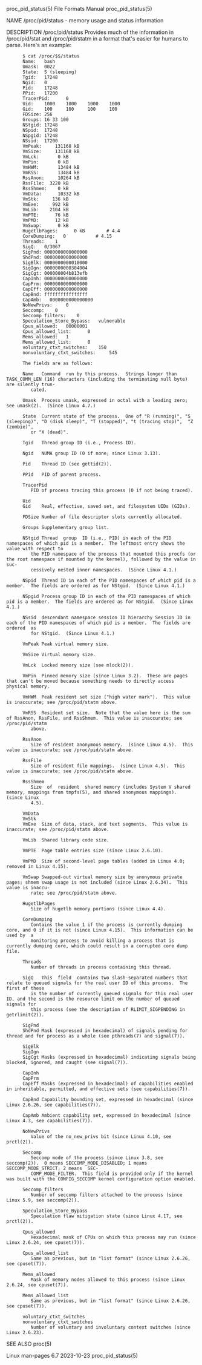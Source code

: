 proc_pid_status(5)						      File Formats Manual						    proc_pid_status(5)

NAME
       /proc/pid/status - memory usage and status information

DESCRIPTION
       /proc/pid/status
	      Provides much of the information in /proc/pid/stat and /proc/pid/statm in a format that's easier for humans to parse.  Here's an example:

		  $ cat /proc/$$/status
		  Name:	  bash
		  Umask:  0022
		  State:  S (sleeping)
		  Tgid:	  17248
		  Ngid:	  0
		  Pid:	  17248
		  PPid:	  17200
		  TracerPid:	  0
		  Uid:	  1000	  1000	  1000	  1000
		  Gid:	  100	  100	  100	  100
		  FDSize: 256
		  Groups: 16 33 100
		  NStgid: 17248
		  NSpid:  17248
		  NSpgid: 17248
		  NSsid:  17200
		  VmPeak:     131168 kB
		  VmSize:     131168 kB
		  VmLck:	   0 kB
		  VmPin:	   0 kB
		  VmHWM:       13484 kB
		  VmRSS:       13484 kB
		  RssAnon:     10264 kB
		  RssFile:	3220 kB
		  RssShmem:	   0 kB
		  VmData:      10332 kB
		  VmStk:	 136 kB
		  VmExe:	 992 kB
		  VmLib:	2104 kB
		  VmPTE:	  76 kB
		  VmPMD:	  12 kB
		  VmSwap:	   0 kB
		  HugetlbPages:		 0 kB	     # 4.4
		  CoreDumping:	 0			 # 4.15
		  Threads:	  1
		  SigQ:	  0/3067
		  SigPnd: 0000000000000000
		  ShdPnd: 0000000000000000
		  SigBlk: 0000000000010000
		  SigIgn: 0000000000384004
		  SigCgt: 000000004b813efb
		  CapInh: 0000000000000000
		  CapPrm: 0000000000000000
		  CapEff: 0000000000000000
		  CapBnd: ffffffffffffffff
		  CapAmb:   0000000000000000
		  NoNewPrivs:	  0
		  Seccomp:	  0
		  Seccomp_filters:	  0
		  Speculation_Store_Bypass:	  vulnerable
		  Cpus_allowed:	  00000001
		  Cpus_allowed_list:	  0
		  Mems_allowed:	  1
		  Mems_allowed_list:	  0
		  voluntary_ctxt_switches:	  150
		  nonvoluntary_ctxt_switches:	  545

	      The fields are as follows:

	      Name   Command  run by this process.  Strings longer than TASK_COMM_LEN (16) characters (including the terminating null byte) are silently trun‐
		     cated.

	      Umask  Process umask, expressed in octal with a leading zero; see umask(2).  (Since Linux 4.7.)

	      State  Current state of the process.  One of "R (running)", "S (sleeping)", "D (disk sleep)", "T (stopped)", "t (tracing stop)",	"Z  (zombie)",
		     or "X (dead)".

	      Tgid   Thread group ID (i.e., Process ID).

	      Ngid   NUMA group ID (0 if none; since Linux 3.13).

	      Pid    Thread ID (see gettid(2)).

	      PPid   PID of parent process.

	      TracerPid
		     PID of process tracing this process (0 if not being traced).

	      Uid
	      Gid    Real, effective, saved set, and filesystem UIDs (GIDs).

	      FDSize Number of file descriptor slots currently allocated.

	      Groups Supplementary group list.

	      NStgid Thread  group  ID (i.e., PID) in each of the PID namespaces of which pid is a member.  The leftmost entry shows the value with respect to
		     the PID namespace of the process that mounted this procfs (or the root namespace if mounted by the kernel), followed by the value in suc‐
		     cessively nested inner namespaces.	 (Since Linux 4.1.)

	      NSpid  Thread ID in each of the PID namespaces of which pid is a member.	The fields are ordered as for NStgid.  (Since Linux 4.1.)

	      NSpgid Process group ID in each of the PID namespaces of which pid is a member.  The fields are ordered as for NStgid.  (Since Linux 4.1.)

	      NSsid  descendant namespace session ID hierarchy Session ID in each of the PID namespaces of which pid is a member.  The fields are  ordered  as
		     for NStgid.  (Since Linux 4.1.)

	      VmPeak Peak virtual memory size.

	      VmSize Virtual memory size.

	      VmLck  Locked memory size (see mlock(2)).

	      VmPin  Pinned memory size (since Linux 3.2).  These are pages that can't be moved because something needs to directly access physical memory.

	      VmHWM  Peak resident set size ("high water mark").  This value is inaccurate; see /proc/pid/statm above.

	      VmRSS  Resident set size.	 Note that the value here is the sum of RssAnon, RssFile, and RssShmem.	 This value is inaccurate; see /proc/pid/statm
		     above.

	      RssAnon
		     Size of resident anonymous memory.	 (since Linux 4.5).  This value is inaccurate; see /proc/pid/statm above.

	      RssFile
		     Size of resident file mappings.  (since Linux 4.5).  This value is inaccurate; see /proc/pid/statm above.

	      RssShmem
		     Size  of  resident	 shared memory (includes System V shared memory, mappings from tmpfs(5), and shared anonymous mappings).  (since Linux
		     4.5).

	      VmData
	      VmStk
	      VmExe  Size of data, stack, and text segments.  This value is inaccurate; see /proc/pid/statm above.

	      VmLib  Shared library code size.

	      VmPTE  Page table entries size (since Linux 2.6.10).

	      VmPMD  Size of second-level page tables (added in Linux 4.0; removed in Linux 4.15).

	      VmSwap Swapped-out virtual memory size by anonymous private pages; shmem swap usage is not included (since Linux 2.6.34).	 This value is inaccu‐
		     rate; see /proc/pid/statm above.

	      HugetlbPages
		     Size of hugetlb memory portions (since Linux 4.4).

	      CoreDumping
		     Contains the value 1 if the process is currently dumping core, and 0 if it is not (since Linux 4.15).  This information can be used by  a
		     monitoring process to avoid killing a process that is currently dumping core, which could result in a corrupted core dump file.

	      Threads
		     Number of threads in process containing this thread.

	      SigQ   This  field  contains two slash-separated numbers that relate to queued signals for the real user ID of this process.  The first of these
		     is the number of currently queued signals for this real user ID, and the second is the resource limit on the number of queued signals for
		     this process (see the description of RLIMIT_SIGPENDING in getrlimit(2)).

	      SigPnd
	      ShdPnd Mask (expressed in hexadecimal) of signals pending for thread and for process as a whole (see pthreads(7) and signal(7)).

	      SigBlk
	      SigIgn
	      SigCgt Masks (expressed in hexadecimal) indicating signals being blocked, ignored, and caught (see signal(7)).

	      CapInh
	      CapPrm
	      CapEff Masks (expressed in hexadecimal) of capabilities enabled in inheritable, permitted, and effective sets (see capabilities(7)).

	      CapBnd Capability bounding set, expressed in hexadecimal (since Linux 2.6.26, see capabilities(7)).

	      CapAmb Ambient capability set, expressed in hexadecimal (since Linux 4.3, see capabilities(7)).

	      NoNewPrivs
		     Value of the no_new_privs bit (since Linux 4.10, see prctl(2)).

	      Seccomp
		     Seccomp mode of the process (since Linux 3.8, see seccomp(2)).  0 means SECCOMP_MODE_DISABLED; 1 means SECCOMP_MODE_STRICT; 2 means  SEC‐
		     COMP_MODE_FILTER.	This field is provided only if the kernel was built with the CONFIG_SECCOMP kernel configuration option enabled.

	      Seccomp_filters
		     Number of seccomp filters attached to the process (since Linux 5.9, see seccomp(2)).

	      Speculation_Store_Bypass
		     Speculation flaw mitigation state (since Linux 4.17, see prctl(2)).

	      Cpus_allowed
		     Hexadecimal mask of CPUs on which this process may run (since Linux 2.6.24, see cpuset(7)).

	      Cpus_allowed_list
		     Same as previous, but in "list format" (since Linux 2.6.26, see cpuset(7)).

	      Mems_allowed
		     Mask of memory nodes allowed to this process (since Linux 2.6.24, see cpuset(7)).

	      Mems_allowed_list
		     Same as previous, but in "list format" (since Linux 2.6.26, see cpuset(7)).

	      voluntary_ctxt_switches
	      nonvoluntary_ctxt_switches
		     Number of voluntary and involuntary context switches (since Linux 2.6.23).

SEE ALSO
       proc(5)

Linux man-pages 6.7							  2023-10-23							    proc_pid_status(5)
